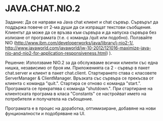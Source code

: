 # JAVA.CHAT.NIO.2

Задание:
Да се направи на Java chat клиент и chat сървър.
Сървърът да поддържа повече от 2-ма души да си изпращат текстови съобщения. 
Клиентът да може да се връзва към сървъра и да напуска сървъра без излизане от програмата 
(т.е. с команда /quit или подобно). 
Ползвайте NIO (http://www.ibm.com/developerworks/java/library/j-nio2-1/,
http://www.javaworld.com/javaworld/jw-10-2012/121016-maximize-java-nio-and-nio2-for-application-responsiveness.html)  ).

Решение:
Използваме NIO.2 за да обслужваме всички клиенти със една нишка, независимо от броя им.
Приложенията са 2 - сървър в пакет chat.server и клиент в пакет chat.client.
Стартирането става с класовете ServerManager & ClientManager. 
Връзката със сървъра се прекъсва от клиента с команда "quit.".
Стартира се отново с команда "start.".
Програмата се прекратява с команда "shutdown.".
При стартиране на клиентската програма в класа "Constants" се настройват името на потребителя и получатела на събощение.

Програмата е в процес на доработка, оптимизиране, добавяне на нови фунционалности и подобряване на UI.
